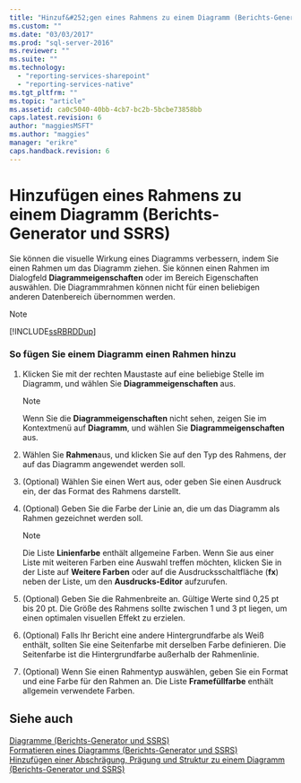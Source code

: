 ```yaml
---
title: "Hinzuf&#252;gen eines Rahmens zu einem Diagramm (Berichts-Generator und SSRS) | Microsoft Docs"
ms.custom: ""
ms.date: "03/03/2017"
ms.prod: "sql-server-2016"
ms.reviewer: ""
ms.suite: ""
ms.technology: 
  - "reporting-services-sharepoint"
  - "reporting-services-native"
ms.tgt_pltfrm: ""
ms.topic: "article"
ms.assetid: ca0c5040-40bb-4cb7-bc2b-5bcbe73858bb
caps.latest.revision: 6
author: "maggiesMSFT"
ms.author: "maggies"
manager: "erikre"
caps.handback.revision: 6
---
```

# Hinzuf&#252;gen eines Rahmens zu einem Diagramm (Berichts-Generator und SSRS)
  Sie können die visuelle Wirkung eines Diagramms verbessern, indem Sie einen Rahmen um das Diagramm ziehen. Sie können einen Rahmen im Dialogfeld **Diagrammeigenschaften** oder im Bereich Eigenschaften auswählen. Die Diagrammrahmen können nicht für einen beliebigen anderen Datenbereich übernommen werden.  
  
> [!NOTE]  
>  [!INCLUDE[ssRBRDDup](../../includes/ssrbrddup-md.md)]  
  
### So fügen Sie einem Diagramm einen Rahmen hinzu  
  
1.  Klicken Sie mit der rechten Maustaste auf eine beliebige Stelle im Diagramm, und wählen Sie **Diagrammeigenschaften** aus.  
  
    > [!NOTE]  
    >  Wenn Sie die **Diagrammeigenschaften** nicht sehen, zeigen Sie im Kontextmenü auf **Diagramm**, und wählen Sie **Diagrammeigenschaften** aus.  
  
2.  Wählen Sie **Rahmen**aus, und klicken Sie auf den Typ des Rahmens, der auf das Diagramm angewendet werden soll.  
  
3.  (Optional) Wählen Sie einen Wert aus, oder geben Sie einen Ausdruck ein, der das Format des Rahmens darstellt.  
  
4.  (Optional) Geben Sie die Farbe der Linie an, die um das Diagramm als Rahmen gezeichnet werden soll.  
  
    > [!NOTE]  
    >  Die Liste **Linienfarbe** enthält allgemeine Farben. Wenn Sie aus einer Liste mit weiteren Farben eine Auswahl treffen möchten, klicken Sie in der Liste auf **Weitere Farben** oder auf die Ausdrucksschaltfläche (**fx**) neben der Liste, um den **Ausdrucks-Editor** aufzurufen.  
  
5.  (Optional) Geben Sie die Rahmenbreite an. Gültige Werte sind 0,25 pt bis 20 pt. Die Größe des Rahmens sollte zwischen 1 und 3 pt liegen, um einen optimalen visuellen Effekt zu erzielen.  
  
6.  (Optional) Falls Ihr Bericht eine andere Hintergrundfarbe als Weiß enthält, sollten Sie eine Seitenfarbe mit derselben Farbe definieren. Die Seitenfarbe ist die Hintergrundfarbe außerhalb der Rahmenlinie.  
  
7.  (Optional) Wenn Sie einen Rahmentyp auswählen, geben Sie ein Format und eine Farbe für den Rahmen an. Die Liste **Framefüllfarbe** enthält allgemein verwendete Farben.  
  
## Siehe auch  
 [Diagramme &#40;Berichts-Generator und SSRS&#41;](../../reporting-services/report-design/charts-report-builder-and-ssrs.md)   
 [Formatieren eines Diagramms &#40;Berichts-Generator und SSRS&#41;](../../reporting-services/report-design/formatting-a-chart-report-builder-and-ssrs.md)   
 [Hinzufügen einer Abschrägung, Prägung und Struktur zu einem Diagramm &#40;Berichts-Generator und SSRS&#41;](../../reporting-services/report-design/add-bevel-emboss-and-texture-styles-to-a-chart-report-builder-and-ssrs.md)  
  
  